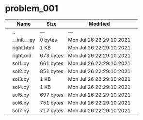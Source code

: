# problem_001

<table><thead><tr class="header"><th></th><th>Name</th><th>Size</th><th>Modified</th><th></th></tr></thead><tbody><tr class="odd"><td></td><td><span class="goup">..</span></td><td>—</td><td>—</td><td></td></tr><tr class="even"><td></td><td><span class="name">__init__.py</span></td><td>0 bytes</td><td>Mon Jul 26 22:29:10 2021</td><td></td></tr><tr class="odd"><td></td><td><span class="name">right.html</span></td><td>1 KB</td><td>Mon Jul 26 22:29:10 2021</td><td></td></tr><tr class="even"><td></td><td><span class="name">right.md</span></td><td>673 bytes</td><td>Mon Jul 26 22:29:10 2021</td><td></td></tr><tr class="odd"><td></td><td><span class="name">sol1.py</span></td><td>661 bytes</td><td>Mon Jul 26 22:29:10 2021</td><td></td></tr><tr class="even"><td></td><td><span class="name">sol2.py</span></td><td>851 bytes</td><td>Mon Jul 26 22:29:10 2021</td><td></td></tr><tr class="odd"><td></td><td><span class="name">sol3.py</span></td><td>1 KB</td><td>Mon Jul 26 22:29:10 2021</td><td></td></tr><tr class="even"><td></td><td><span class="name">sol4.py</span></td><td>1 KB</td><td>Mon Jul 26 22:29:10 2021</td><td></td></tr><tr class="odd"><td></td><td><span class="name">sol5.py</span></td><td>697 bytes</td><td>Mon Jul 26 22:29:10 2021</td><td></td></tr><tr class="even"><td></td><td><span class="name">sol6.py</span></td><td>751 bytes</td><td>Mon Jul 26 22:29:10 2021</td><td></td></tr><tr class="odd"><td></td><td><span class="name">sol7.py</span></td><td>717 bytes</td><td>Mon Jul 26 22:29:10 2021</td><td></td></tr></tbody></table>
